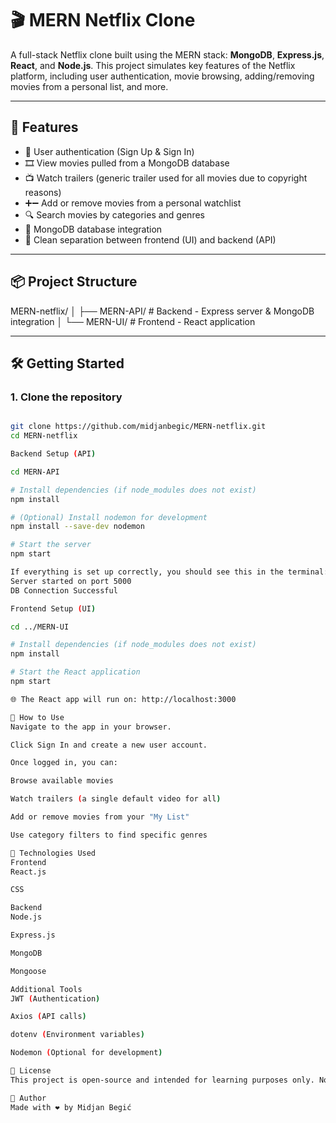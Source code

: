 # 🎬 MERN Netflix Clone 

A full-stack Netflix clone built using the MERN stack: **MongoDB**, **Express.js**, **React**, and **Node.js**. This project simulates key features of the Netflix platform, including user authentication, movie browsing, adding/removing movies from a personal list, and more.

---

## 🚀 Features

- 🔐 User authentication (Sign Up & Sign In)
- 🎞️ View movies pulled from a MongoDB database
- 📺 Watch trailers (generic trailer used for all movies due to copyright reasons)
- ➕➖ Add or remove movies from a personal watchlist
- 🔍 Search movies by categories and genres
- 💾 MongoDB database integration
- 🧩 Clean separation between frontend (UI) and backend (API)

---

## 📦 Project Structure

MERN-netflix/
│
├── MERN-API/ # Backend - Express server & MongoDB integration
│
└── MERN-UI/ # Frontend - React application


---

## 🛠️ Getting Started 

### 1. Clone the repository

```bash

git clone https://github.com/midjanbegic/MERN-netflix.git
cd MERN-netflix

Backend Setup (API) 

cd MERN-API

# Install dependencies (if node_modules does not exist)
npm install

# (Optional) Install nodemon for development
npm install --save-dev nodemon

# Start the server
npm start

If everything is set up correctly, you should see this in the terminal:
Server started on port 5000
DB Connection Successful

Frontend Setup (UI)

cd ../MERN-UI

# Install dependencies (if node_modules does not exist)
npm install

# Start the React application
npm start

🌐 The React app will run on: http://localhost:3000

🧪 How to Use
Navigate to the app in your browser.

Click Sign In and create a new user account.

Once logged in, you can:

Browse available movies

Watch trailers (a single default video for all)

Add or remove movies from your "My List"

Use category filters to find specific genres

🧰 Technologies Used
Frontend
React.js

CSS

Backend
Node.js

Express.js

MongoDB

Mongoose

Additional Tools
JWT (Authentication)

Axios (API calls)

dotenv (Environment variables)

Nodemon (Optional for development)

📝 License
This project is open-source and intended for learning purposes only. Not for commercial use.

👤 Author
Made with ❤️ by Midjan Begić
